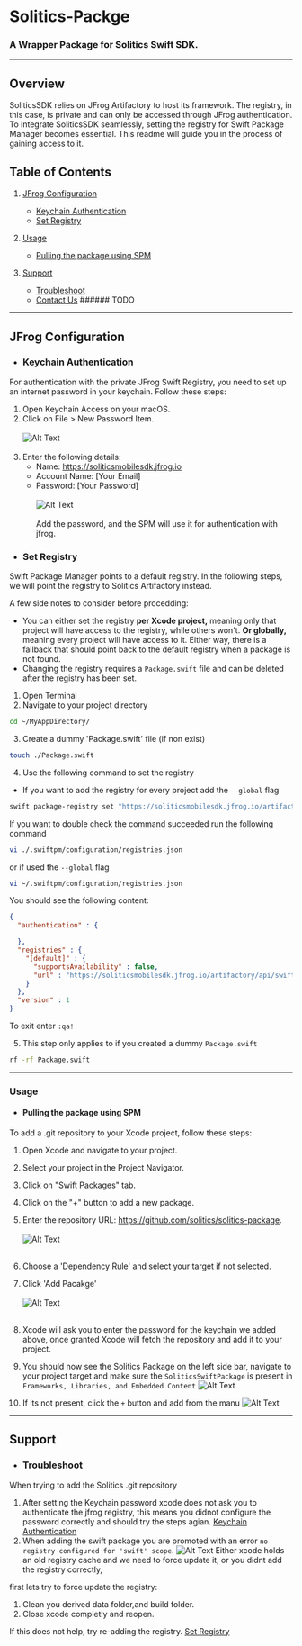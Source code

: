 # Solitics-Packge
### A Wrapper Package for Solitics Swift SDK.
_____
## Overview

SoliticsSDK relies on JFrog Artifactory to host its framework. The registry, in this case,
is private and can only be accessed through JFrog authentication. To integrate SoliticsSDK seamlessly,
setting the registry for Swift Package Manager becomes essential. This readme will guide you in the process of
gaining access to it.

## Table of Contents

1. [JFrog Configuration](#installation)
    - [Keychain Authentication](#keychain-authentication)
    - [Set Registry](#set-registry)

2. [Usage](#usage)
    - [Pulling the package using SPM](#pulling-the-package-using-spm)

3. [Support](#support)
    - [Troubleshoot](#troubleshoot)
    - [Contact Us](#contact-us) ###### TODO
____

## JFrog Configuration

* ### Keychain Authentication
For authentication with the private JFrog Swift Registry, you need to set up an internet password in your keychain. Follow these steps:

1. Open Keychain Access on your macOS.
2. Click on File > New Password Item.
   <br></br>
   ![Alt Text](./Images/1.png)
   <br></br>
3. Enter the following details:
   * Name: https://soliticsmobilesdk.jfrog.io
   * Account Name: [Your Email]
   * Password: [Your Password]
   <br></br>
   ![Alt Text](./Images/2.png)
   <br></br>
Add the password, and the SPM will use it for authentication with jfrog.

* ### Set Registry
Swift Package Manager points to a default registry. In the following steps, 
we will point the registry to Solitics Artifactory instead.

A few side notes to consider before procedding:
* You can either set the registry **per Xcode project,** meaning only that project will have access
  to the registry, while others won't. **Or globally,** meaning every project will have access to it. Either way,
  there is a fallback that should point back to the default registry when a package is not found.
* Changing the registry requires a `Package.swift` file and can be deleted after the registry has been set.

1. Open Terminal
2. Navigate to your project directory

```bash
cd ~/MyAppDirectory/
```
3. Create a dummy 'Package.swift' file (if non exist)
```bash
touch ./Package.swift
```

4. Use the following command to set the registry
* If you want to add the registry for every project add the `--global` flag
```bash
swift package-registry set "https://soliticsmobilesdk.jfrog.io/artifactory/api/swift/"
```
If you want to double check the command succeeded run the following command
```bash
vi ./.swiftpm/configuration/registries.json
```
or if used the `--global` flag
```bash
vi ~/.swiftpm/configuration/registries.json
```
You should see the following content:
```json
{
  "authentication" : {

  },
  "registries" : {
    "[default]" : {
      "supportsAvailability" : false,
      "url" : "https://soliticsmobilesdk.jfrog.io/artifactory/api/swift/"
    }
  },
  "version" : 1
}
```
To exit enter `:qa!`

5. This step only applies to if you created a dummy `Package.swift`
```bash
rf -rf Package.swift
```
____

### Usage

* #### Pulling the package using SPM

To add a .git repository to your Xcode project, follow these steps:

1. Open Xcode and navigate to your project.
2. Select your project in the Project Navigator.
3. Click on "Swift Packages" tab.
4. Click on the "+" button to add a new package.
5. Enter the repository URL: https://github.com/solitics/solitics-package.
   <br></br>
   ![Alt Text](./Images/3.png)
   <br></br>
6. Choose a 'Dependency Rule' and select your target if not selected.
7. Click 'Add Pacakge'
    <br></br>
    ![Alt Text](./Images/4.png)
     <br></br>
8. Xcode will ask you to enter the password for the keychain we added above, once granted Xcode will fetch the repository and add it to your project.
9. You should now see the Solitics Package on the left side bar, navigate to your project target and make
sure the `SoliticsSwiftPackage` is present in `Frameworks, Libraries, and Embedded Content`
   ![Alt Text](./Images/5.png)

10. If its not present, click the `+` button and add from the manu
![Alt Text](./Images/6.png)

____

## Support

* ### Troubleshoot
When trying to add the Solitics .git repository
1. After setting the Keychain password xcode does not ask you to authenticate the jfrog registry, this means
you didnot configure the password correctly and should try the steps agian. [Keychain Authentication](#keychain-authentication)
2. When adding the swift package you are promoted with an error `no registry configured for 'swift' scope`.
   ![Alt Text](./Images/7.png)
    Either xcode holds an old registry cache and we need to force update it, or you didnt add the registry correctly,

first lets try to force update the registry:
   1. Clean you derived data folder,and build folder.
   2. Close xcode completly and reopen.
   
If this does not help, try re-adding the registry. [Set Registry](#set-registry)
      
